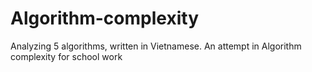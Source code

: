 # Algorithm-complexity
Analyzing 5 algorithms, written in Vietnamese.
An attempt in Algorithm complexity for school work
